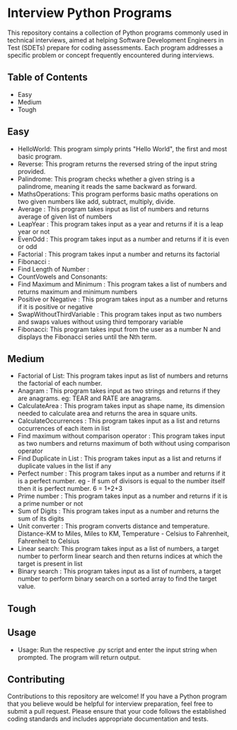 # Interview Python Programs

This repository contains a collection of Python programs commonly used in technical interviews, aimed at helping Software Development Engineers in Test (SDETs) prepare for coding assessments. Each program addresses a specific problem or concept frequently encountered during interviews.

## Table of Contents

- Easy  
- Medium
- Tough

## Easy
- HelloWorld: This program simply prints "Hello World", the first and most basic program. 
- Reverse: This program returns the reversed string of the input string provided.
- Palindrome: This program checks whether a given string is a palindrome, meaning it reads the same backward as forward.
- MathsOperations: This program performs basic maths operations on two given numbers like add, subtract, multiply, divide.
- Average : This program takes input as list of numbers and returns average of given list of numbers
- LeapYear : This program takes input as a year and returns if it is a leap year or not
- EvenOdd : This program takes input as a number and returns if it is even or odd
- Factorial : This program takes input a number and returns its factorial
- Fibonacci :
- Find Length of Number :
- CountVowels and Consonants:
- Find Maximum and Minimum : This program takes a list of numbers and returns maximum and minimum numbers 
- Positive or Negative : This program takes input as a number and returns if it is positive or negative
- SwapWithoutThirdVariable : This program takes input as two numbers and swaps values without using third temporary variable
- Fibonacci: This program takes input from the user as a number N and displays the Fibonacci series until the Nth term.

## Medium
- Factorial of List: This program takes input as list of numbers and  returns the factorial of each number.
- Anagram : This program takes input as two strings and returns if they are anagrams. eg: TEAR and RATE are anagrams.
- CalculateArea : This program takes input as shape name, its dimension needed to calculate area and returns the area in square units.
- CalculateOccurrences : This program takes input as a list and returns occurrences of each item in list
- Find maximum without comparison operator : This program takes input as two numbers and returns maximum of both without using comparison operator
- Find Duplicate in List : This program takes input as a list and returns if duplicate values in the list if any
- Perfect number : This program takes input as a number and returns if it is a perfect number. eg - If sum of divisors is equal to the number itself then it is perfect number.  6 = 1+2+3
- Prime number : This program takes input as  a number and returns if it is a prime number or not
- Sum of Digits : This program takes input as a number and returns the sum of its digits
- Unit converter : This program converts distance and temperature. Distance-KM to Miles, Miles to KM, Temperature - Celsius to Fahrenheit, Fahrenheit to Celsius
- Linear search: This program takes input as a list of numbers, a target number to perform linear search and then returns indices at which the target is present in list 
- Binary search : This program takes input as a list of numbers, a target number to perform binary search on a sorted array to find the target value.
## Tough


## Usage
- Usage: Run the respective .py script and enter the input string when prompted. The program will return output.
  
## Contributing

Contributions to this repository are welcome! If you have a Python program that you believe would be helpful for interview preparation, feel free to submit a pull request. Please ensure that your code follows the established coding standards and includes appropriate documentation and tests.


